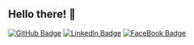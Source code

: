 ## Hello there! :wave:
[![GitHub Badge](https://img.shields.io/badge/github-%23100000.svg?&style=for-the-badge&logo=github&logoColor=white)](https://github.com/jacksoncastilho) [![LinkedIn Badge](https://img.shields.io/badge/linkedin-%230077B5.svg?&style=for-the-badge&logo=linkedin&logoColor=white)](https://www.linkedin.com/in/jackson-castilho-130003165/) [![FaceBook Badge](https://img.shields.io/badge/facebook-%231877F2.svg?&style=for-the-badge&logo=facebook&logoColor=white&link=https://www.facebook.com/castilhojackson/)](https://www.facebook.com/castilhojackson/) 
